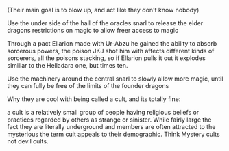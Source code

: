 (Their main goal is to blow up, and act like they don't know nobody) 

Use the under side of the hall of the oracles snarl to release the elder dragons restrictions on magic to allow freer access to magic

Through a pact Ellarion made with Ur-Abzu he gained the ability to absorb sorcerous powers, the poison JKJ shot him with affects different kinds of sorcerers, all the poisons stacking, so if Ellarion pulls it out it explodes simillar to the Helladara one, but times ten.

Use the machinery around the central snarl to slowly allow more magic, until they can fully be free of the limits of the founder dragons

Why they are cool with being called a cult, and its totally fine:

a cult is a relatively small group of people having religious beliefs or practices regarded by others as strange or sinister. While fairly large the fact they are literally underground and members are often attracted to the mysterious the term cult appeals to their demographic. Think Mystery cults not devil cults.
